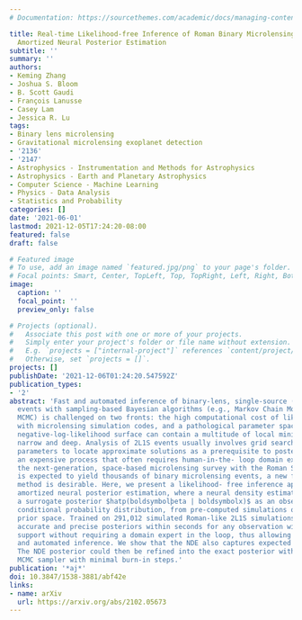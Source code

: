 ```yaml
---
# Documentation: https://sourcethemes.com/academic/docs/managing-content/

title: Real-time Likelihood-free Inference of Roman Binary Microlensing Events with
  Amortized Neural Posterior Estimation
subtitle: ''
summary: ''
authors:
- Keming Zhang
- Joshua S. Bloom
- B. Scott Gaudi
- François Lanusse
- Casey Lam
- Jessica R. Lu
tags:
- Binary lens microlensing
- Gravitational microlensing exoplanet detection
- '2136'
- '2147'
- Astrophysics - Instrumentation and Methods for Astrophysics
- Astrophysics - Earth and Planetary Astrophysics
- Computer Science - Machine Learning
- Physics - Data Analysis
- Statistics and Probability
categories: []
date: '2021-06-01'
lastmod: 2021-12-05T17:24:20-08:00
featured: false
draft: false

# Featured image
# To use, add an image named `featured.jpg/png` to your page's folder.
# Focal points: Smart, Center, TopLeft, Top, TopRight, Left, Right, BottomLeft, Bottom, BottomRight.
image:
  caption: ''
  focal_point: ''
  preview_only: false

# Projects (optional).
#   Associate this post with one or more of your projects.
#   Simply enter your project's folder or file name without extension.
#   E.g. `projects = ["internal-project"]` references `content/project/deep-learning/index.md`.
#   Otherwise, set `projects = []`.
projects: []
publishDate: '2021-12-06T01:24:20.547592Z'
publication_types:
- '2'
abstract: 'Fast and automated inference of binary-lens, single-source (2L1S) microlensing
  events with sampling-based Bayesian algorithms (e.g., Markov Chain Monte Carlo,
  MCMC) is challenged on two fronts: the high computational cost of likelihood evaluations
  with microlensing simulation codes, and a pathological parameter space where the
  negative-log-likelihood surface can contain a multitude of local minima that are
  narrow and deep. Analysis of 2L1S events usually involves grid searches over some
  parameters to locate approximate solutions as a prerequisite to posterior sampling,
  an expensive process that often requires human-in-the- loop domain expertise. As
  the next-generation, space-based microlensing survey with the Roman Space Telescope
  is expected to yield thousands of binary microlensing events, a new fast and automated
  method is desirable. Here, we present a likelihood- free inference approach named
  amortized neural posterior estimation, where a neural density estimator (NDE) learns
  a surrogate posterior $hatp(boldsymbolþeta | boldsymbolx)$ as an observation-parameterized
  conditional probability distribution, from pre-computed simulations over the full
  prior space. Trained on 291,012 simulated Roman-like 2L1S simulations, the NDE produces
  accurate and precise posteriors within seconds for any observation within the prior
  support without requiring a domain expert in the loop, thus allowing for real-time
  and automated inference. We show that the NDE also captures expected posterior degeneracies.
  The NDE posterior could then be refined into the exact posterior with a downstream
  MCMC sampler with minimal burn-in steps.'
publication: '*aj*'
doi: 10.3847/1538-3881/abf42e
links:
- name: arXiv
  url: https://arxiv.org/abs/2102.05673
---
```

